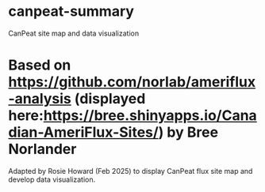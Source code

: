 # canpeat-summary
CanPeat site map and data visualization

# Based on https://github.com/norlab/ameriflux-analysis (displayed here:https://bree.shinyapps.io/Canadian-AmeriFlux-Sites/) by Bree Norlander

Adapted by Rosie Howard (Feb 2025) to display CanPeat flux site map and develop data visualization.
